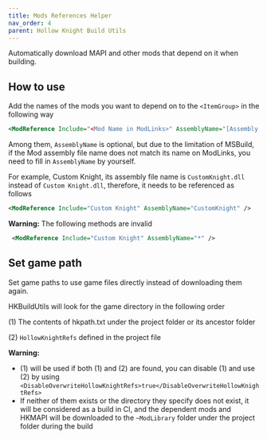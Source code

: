 ```yaml
---
title: Mods References Helper
nav_order: 4
parent: Hollow Knight Build Utils
---
```


Automatically download MAPI and other mods that depend on it when building.

## How to use

Add the names of the mods you want to depend on to the `<ItemGroup>` in the following way

```xml
<ModReference Include="<Mod Name in ModLinks>" AssemblyName="[Assembly Name]" />
```

Among them, `AssemblyName` is optional, but due to the limitation of MSBuild, if the Mod assembly file name does not match its name on ModLinks, you need to fill in `AssemblyName` by yourself.

For example, Custom Knight, its assembly file name is `CustomKnight.dll` instead of `Custom Knight.dll`, therefore, it needs to be referenced as follows

```xml
<ModReference Include="Custom Knight" AssemblyName="CustomKnight" />
```

**Warning:** The following methods are invalid
```xml
 <ModReference Include="Custom Knight" AssemblyName="*" />
```

## Set game path

Set game paths to use game files directly instead of downloading them again.

HKBuildUtils will look for the game directory in the following order

(1) The contents of hkpath.txt under the project folder or its ancestor folder

(2) `HollowKnightRefs` defined in the project file

**Warning:**
- (1) will be used if both (1) and (2) are found, you can disable (1) and use (2) by using `<DisableOverwriteHollowKnightRefs>true</DisableOverwriteHollowKnightRefs>`
- If neither of them exists or the directory they specify does not exist, it will be considered as a build in CI, and the dependent mods and HKMAPI will be downloaded to the `~ModLibrary` folder under the project folder during the build


